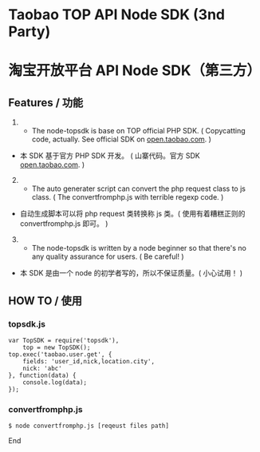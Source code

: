# Taobao TOP API Node SDK (3nd Party)

淘宝开放平台 API Node SDK（第三方）
===

## Features / 功能

1. * The node-topsdk is base on TOP official PHP SDK. \( Copycatting code, actually. See official SDK on [open.taobao.com](http://open.taobao.com). \)
* 本 SDK 基于官方 PHP SDK 开发。 \( 山寨代码。官方 SDK [open.taobao.com](http://open.taobao.com). \)
2. * The auto generater script can convert the php request class to js class. \( The convertfromphp.js with terrible regexp code. \)
* 自动生成脚本可以将 php request 类转换称 js 类。\( 使用有着糟糕正则的 convertfromphp.js 即可。 \)
3. * The node-topsdk is written by a node beginner so that there's no any quality assurance for users. \( Be careful! \)
* 本 SDK 是由一个 node 的初学者写的，所以不保证质量。\( 小心试用！ \)

## HOW TO / 使用

### topsdk.js

	var TopSDK = require('topsdk'),
		top = new TopSDK();
	top.exec('taobao.user.get', {
		fields: 'user_id,nick,location.city',
		nick: 'abc'
	}, function(data) {
		console.log(data);
	});

### convertfromphp.js
	$ node convertfromphp.js [reqeust files path]

End
